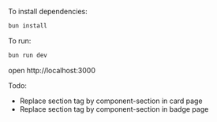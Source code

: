 To install dependencies:
```sh
bun install
```

To run:
```sh
bun run dev
```

open http://localhost:3000

Todo:
- Replace section tag by component-section in card page
- Replace section tag by component-section in badge page